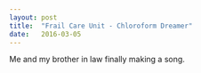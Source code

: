 ```yaml
---
layout: post
title:  "Frail Care Unit - Chloroform Dreamer"
date:   2016-03-05
---
```


Me and my brother in law finally making a song.

<script type="text/javascript">
  var filename = "Frail Care Unit - 01 - Chloroform Dreamer.mp3";
  var path = "{{ "/music/" | prepend: site.baseurl }}" + filename;
</script>

<script type="text/javascript">
  document.write('<audio src="' + path + '" preload="auto"></audio>');
  document.write('<a href="' + path + '" download="' + filename + '">download</a>');
</script>


